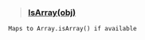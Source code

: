 > ### **[IsArray(obj)](https://github.com/ttsdesign/org.tts/blob/master/js/Core/src/IsArray.js "IsArray()")**  
    Maps to Array.isArray() if available

